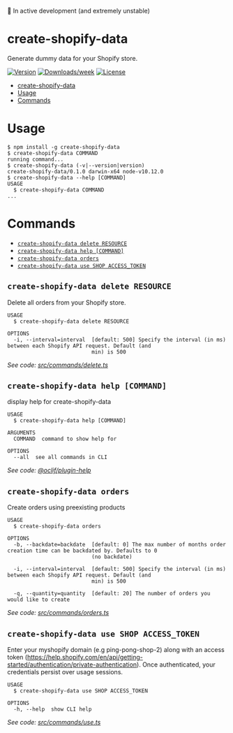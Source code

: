 🚨 In active development (and extremely unstable)

# create-shopify-data

Generate dummy data for your Shopify store.

[![Version](https://img.shields.io/npm/v/create-shopify-data.svg)](https://npmjs.org/package/create-shopify-data)
[![Downloads/week](https://img.shields.io/npm/dw/create-shopify-data.svg)](https://npmjs.org/package/create-shopify-data)
[![License](https://img.shields.io/npm/l/create-shopify-data.svg)](https://github.com/devshahani/create-shopify-data/blob/master/package.json)

<!-- toc -->
* [create-shopify-data](#create-shopify-data)
* [Usage](#usage)
* [Commands](#commands)
<!-- tocstop -->

# Usage

<!-- usage -->
```sh-session
$ npm install -g create-shopify-data
$ create-shopify-data COMMAND
running command...
$ create-shopify-data (-v|--version|version)
create-shopify-data/0.1.0 darwin-x64 node-v10.12.0
$ create-shopify-data --help [COMMAND]
USAGE
  $ create-shopify-data COMMAND
...
```
<!-- usagestop -->

# Commands

<!-- commands -->
* [`create-shopify-data delete RESOURCE`](#create-shopify-data-delete-resource)
* [`create-shopify-data help [COMMAND]`](#create-shopify-data-help-command)
* [`create-shopify-data orders`](#create-shopify-data-orders)
* [`create-shopify-data use SHOP ACCESS_TOKEN`](#create-shopify-data-use-shop-access-token)

## `create-shopify-data delete RESOURCE`

Delete all orders from your Shopify store.

```
USAGE
  $ create-shopify-data delete RESOURCE

OPTIONS
  -i, --interval=interval  [default: 500] Specify the interval (in ms) between each Shopify API request. Default (and
                           min) is 500
```

_See code: [src/commands/delete.ts](https://github.com/devshahani/create-shopify-data/blob/v0.1.0/src/commands/delete.ts)_

## `create-shopify-data help [COMMAND]`

display help for create-shopify-data

```
USAGE
  $ create-shopify-data help [COMMAND]

ARGUMENTS
  COMMAND  command to show help for

OPTIONS
  --all  see all commands in CLI
```

_See code: [@oclif/plugin-help](https://github.com/oclif/plugin-help/blob/v2.1.3/src/commands/help.ts)_

## `create-shopify-data orders`

Create orders using preexisting products

```
USAGE
  $ create-shopify-data orders

OPTIONS
  -b, --backdate=backdate  [default: 0] The max number of months order creation time can be backdated by. Defaults to 0
                           (no backdate)

  -i, --interval=interval  [default: 500] Specify the interval (in ms) between each Shopify API request. Default (and
                           min) is 500

  -q, --quantity=quantity  [default: 20] The number of orders you would like to create
```

_See code: [src/commands/orders.ts](https://github.com/devshahani/create-shopify-data/blob/v0.1.0/src/commands/orders.ts)_

## `create-shopify-data use SHOP ACCESS_TOKEN`

Enter your myshopify domain (e.g ping-pong-shop-2) along with an access token (https://help.shopify.com/en/api/getting-started/authentication/private-authentication). Once authenticated, your credentials persist over usage sessions.

```
USAGE
  $ create-shopify-data use SHOP ACCESS_TOKEN

OPTIONS
  -h, --help  show CLI help
```

_See code: [src/commands/use.ts](https://github.com/devshahani/create-shopify-data/blob/v0.1.0/src/commands/use.ts)_
<!-- commandsstop -->
